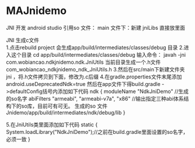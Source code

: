 # MAJnidemo
JNI 开发
android studio 引用so 文件：
 main 文件下：新建 jniLibs 直接放里面

JNI 生成c文件	
1.点击rebuild project 会生成app/build/intermediates/classes/debug 目录
2.进入这个目录  cd app/build/intermediates/classes/debug
  输入命令： javah -jni com.wobiancao.ndkjnidemo.ndk.JniUtils
  当前目录生成一个.h文件 com_wobiancao_ndkjnidemo_ndk_JniUtils.h
3.然后在src/main下新建文件夹jni ，将.h文件拷贝到下面，修改为.c后缀
4.在gradle.properties文件末尾添加android.useDeprecatedNdk=true
  然后在app文件下得build.gradle ->defaultConfig括号内添加如下代码
  ndk {
   moduleName "NdkJniDemo"          //生成的so名字 
   abiFilters "armeabi", "armeabi-v7a", "x86" //输出指定三种abi体系结构下的so库，目前可有可无。 生成的so 文件Jnidemo/app/build/intermediates/ndk/debug/lib
   }

5.在JniUtils类里面添加如下代码
static {
   System.loadLibrary("NdkJniDemo");//之前在build.gradle里面设置的so名字，必须一致
}
